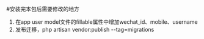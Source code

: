 #安装完本包后需要修改的地方
1. 在app user model文件的fillable属性中增加wechat_id、mobile、username
2. 发布迁移，php artisan vendor:publish --tag=migrations
